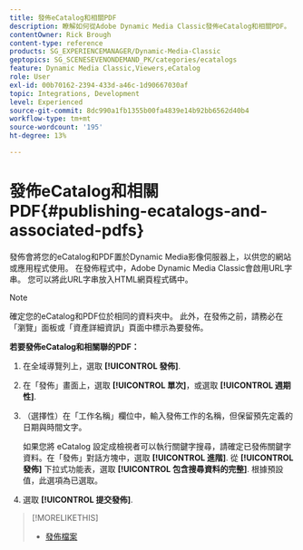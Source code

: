 ```yaml
---
title: 發佈eCatalog和相關PDF
description: 瞭解如何從Adobe Dynamic Media Classic發佈eCatalog和相關PDF。
contentOwner: Rick Brough
content-type: reference
products: SG_EXPERIENCEMANAGER/Dynamic-Media-Classic
geptopics: SG_SCENESEVENONDEMAND_PK/categories/ecatalogs
feature: Dynamic Media Classic,Viewers,eCatalog
role: User
exl-id: 00b70162-2394-433d-a46c-1d90667030af
topic: Integrations, Development
level: Experienced
source-git-commit: 8dc990a1fb1355b00fa4839e14b92bb6562d40b4
workflow-type: tm+mt
source-wordcount: '195'
ht-degree: 13%

---
```


# 發佈eCatalog和相關PDF{#publishing-ecatalogs-and-associated-pdfs}

發佈會將您的eCatalog和PDF置於Dynamic Media影像伺服器上，以供您的網站或應用程式使用。 在發佈程式中，Adobe Dynamic Media Classic會啟用URL字串。 您可以將此URL字串放入HTML網頁程式碼中。

>[!NOTE]
>
>確定您的eCatalog和PDF位於相同的資料夾中。 此外，在發佈之前，請務必在「瀏覽」面板或「資產詳細資訊」頁面中標示為要發佈。

**若要發佈eCatalog和相關聯的PDF：**

1. 在全域導覽列上，選取 **[!UICONTROL 發佈]**.
1. 在「發佈」畫面上，選取 **[!UICONTROL 單次]**，或選取 **[!UICONTROL 週期性]**.
1. （選擇性）在「工作名稱」欄位中，輸入發佈工作的名稱，但保留預先定義的日期與時間文字。

   如果您將 eCatalog 設定成檢視者可以執行關鍵字搜尋，請確定已發佈關鍵字資料。在「發佈」對話方塊中，選取 **[!UICONTROL 進階]**. 從 **[!UICONTROL 發佈]** 下拉式功能表，選取 **[!UICONTROL 包含搜尋資料的完整]**. 根據預設值，此選項為已選取。

1. 選取 **[!UICONTROL 提交發佈]**.

>[!MORELIKETHIS]
>
>* [發佈檔案](publishing-files.md)

